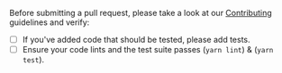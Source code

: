 Before submitting a pull request, please take a look at our
[Contributing](https://github.com/tophat-cloud/cumulus/blob/master/CONTRIBUTING.md) guidelines and verify:

- [ ] If you've added code that should be tested, please add tests.
- [ ] Ensure your code lints and the test suite passes (`yarn lint`) & (`yarn test`).
